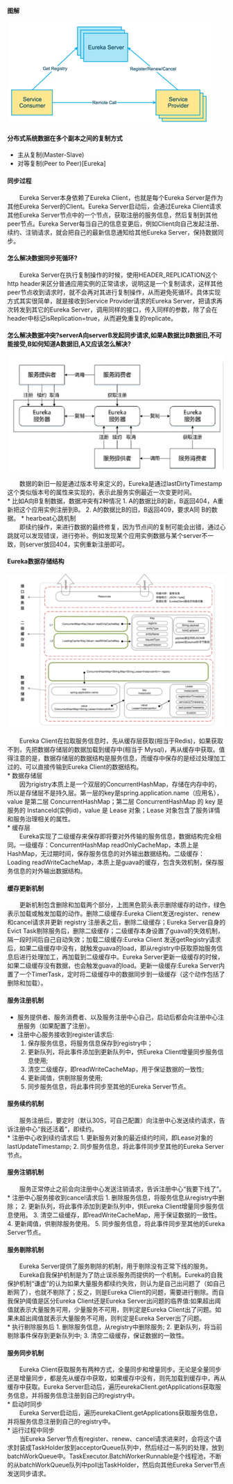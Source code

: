 #### 图解
![1266003524966154286.png](/images/SpringCloud/1266003524966154286.png)

#### 分布式系统数据在多个副本之间的复制方式
* 主从复制(Master-Slave)
* 对等复制(Peer to Peer)[Eureka]
    
#### 同步过程
<div style="text-indent:2em">Eureka Server本身依赖了Eureka Client，也就是每个Eureka Server是作为其他Eureka Server的Client。Eureka Server启动后，会通过Eureka Client请求其他Eureka Server节点中的一个节点，获取注册的服务信息，然后复制到其他peer节点。Eureka Server每当自己的信息变更后，例如Client向自己发起注册、续约、注销请求，就会把自己的最新信息通知给其他Eureka Server，保持数据同步。</div>
    
#### 怎么解决数据同步死循环?
<div style="text-indent:2em"> Eureka Server在执行复制操作的时候，使用HEADER_REPLICATION这个http header来区分普通应用实例的正常请求，说明这是一个复制请求，这样其他peer节点收到请求时，就不会再对其进行复制操作，从而避免死循环。具体实现方式其实很简单，就是接收到Service Provider请求的Eureka Server，把请求再次转发到其它的Eureka Server，调用同样的接口，传入同样的参数，除了会在header中标记isReplication=true，从而避免重复的replicate。</div>
   
#### 怎么解决数据冲突?serverA向serverB发起同步请求,如果A数据比B数据旧,不可能接受,B如何知道A数据旧,A又应该怎么解决?
![1266003525096177760](/images/SpringCloud/1266003525096177760.png)
<div style="text-indent:2em">数据的新旧一般是通过版本号来定义的，Eureka是通过lastDirtyTimestamp这个类似版本号的属性来实现的，表示此服务实例最近一次变更时间。</div>
* 比如A向B复制数据，数据冲突有2种情况
  1. A的数据比B的新，B返回404，A重新把这个应用实例注册到B。
  2. A的数据比B的旧，B返回409，要求A同 B的数据。
* hearbeat心跳机制
  <div style="text-indent:2em">即续约操作，来进行数据的最终修复，因为节点间的复制可能会出错，通过心跳就可以发现错误，进行弥补。例如发现某个应用实例数据与某个server不一致，则server放回404，实例重新注册即可。</div>
    

#### Eureka数据存储结构
![1266003525226201150](/images/SpringCloud/1266003525226201150.png)
<div style="text-indent:2em"> Eureka Client在拉取服务信息时，先从缓存层获取(相当于Redis)，如果获取不到，先把数据存储层的数据加载到缓存中(相当于 Mysql)，再从缓存中获取。值得注意的是，数据存储层的数据结构是服务信息，而缓存中保存的是经过处理加工过的、可以直接传输到Eureka Client的数据结构。</div>
* 数据存储层
<div style="text-indent:2em">因为rigistry本质上是一个双层的ConcurrentHashMap，存储在内存中的，所以是存储层不是持久层。第一层的key是spring.application.name（应用名），value 是第二层 ConcurrentHashMap；第二层 ConcurrentHashMap 的 key 是服务的 InstanceId(实例id)，value 是 Lease 对象；Lease 对象包含了服务详情和服务治理相关的属性。</div>
* 缓存层
<div style="text-indent:2em">Eureka实现了二级缓存来保存即将要对外传输的服务信息，数据结构完全相同。一级缓存：ConcurrentHashMap<Key,Value> readOnlyCacheMap，本质上是HashMap，无过期时间，保存服务信息的对外输出数据结构。二级缓存：Loading<Key,Value> readWriteCacheMap，本质上是guava的缓存，包含失效机制，保存服务信息的对外输出数据结构。</div>

#### 缓存更新机制
<div style="text-indent:2em">更新机制包含删除和加载两个部分，上图黑色箭头表示删除缓存的动作，绿色表示加载或触发加载的动作。删除二级缓存:Eureka Client发送register、renew和cancel请求并更新 registry 注册表之后，删除二级缓存；Eureka Server自身的Evict Task剔除服务后，删除二级缓存；二级缓存本身设置了guava的失效机制，隔一段时间后自己自动失效；加载二级缓存:Eureka Client 发送getRegistry请求后，如果二级缓存中没有，就触发guava的load，即从registry中获取原始服务信息后进行处理加工，再加载到二级缓存中。Eureka Server更新一级缓存的时候，如果二级缓存没有数据，也会触发guava的load。更新一级缓存:Eureka Server内置了一个TimerTask，定时将二级缓存中的数据同步到一级缓存（这个动作包括了删除和加载）。</div>

#### 服务注册机制
* 服务提供者、服务消费者、以及服务注册中心自己，启动后都会向注册中心注册服务（如果配置了注册）。
* 注册中心服务接收到register请求后:
  1. 保存服务信息，将服务信息保存到registry中；
  2. 更新队列，将此事件添加到更新队列中，供Eureka Client增量同步服务信息使用;
  3. 清空二级缓存，即readWriteCacheMap，用于保证数据的一致性;
  4. 更新阈值，供剔除服务使用;
  5. 同步服务信息，将此事件同步至其他的Eureka Server节点。

#### 服务续约机制
<div style="text-indent:2em">服务注册后，要定时（默认30S，可自己配置）向注册中心发送续约请求，告诉注册中心“我还活着”，即续约。</div>
* 注册中心收到续约请求后
  1. 更新服务对象的最近续约时间，即Lease对象的lastUpdateTimestamp;
  2. 同步服务信息，将此事件同步至其他的Eureka Server节点。

#### 服务注销机制
<div style="text-indent:2em">服务正常停止之前会向注册中心发送注销请求，告诉注册中心“我要下线了”。</div>
* 注册中心服务接收到cancel请求后
  1. 删除服务信息，将服务信息从registry中删除；
  2. 更新队列，将此事件添加到更新队列中，供Eureka Client增量同步服务信息使用。
  3. 清空二级缓存，即readWriteCacheMap，用于保证数据的一致性。
  4. 更新阈值，供剔除服务使用。
  5. 同步服务信息，将此事件同步至其他的Eureka Server节点。

#### 服务剔除机制
<div style="text-indent:2em">Eureka Server提供了服务剔除的机制，用于剔除没有正常下线的服务。</div>
<div style="text-indent:2em"> Eureka自我保护机制是为了防止误杀服务而提供的一个机制。Eureka的自我保护机制“谦虚”的认为如果大量服务都续约失败，则认为是自己出问题了（如自己断网了），也就不剔除了；反之，则是Eureka Client的问题，需要进行剔除。而自我保护阈值是区分Eureka Client还是Eureka Server出问题的临界值:如果超出阈值就表示大量服务可用，少量服务不可用，则判定是Eureka Client出了问题。如果未超出阈值就表示大量服务不可用，则判定是Eureka Server出了问题。</div>
* 执行剔除服务后
  1. 删除服务信息，从registry中删除服务;
  2. 更新队列，将当前剔除事件保存到更新队列中;
  3. 清空二级缓存，保证数据的一致性。

#### 服务同步机制
<div style="text-indent:2em">Eureka Client获取服务有两种方式，全量同步和增量同步。无论是全量同步还是增量同步，都是先从缓存中获取，如果缓存中没有，则先加载到缓存中，再从缓存中获取。Eureka Server启动后，遍历eurekaClient.getApplications获取服务信息，并将服务信息注册到自己的registry中。</div>
* 启动时同步
<div style="text-indent:2em">Eureka Server启动后，遍历eurekaClient.getApplications获取服务信息，并将服务信息注册到自己的registry中。</div>
* 运行过程中同步
<div style="text-indent:2em">当Eureka Server节点有register、renew、cancel请求进来时，会将这个请求封装成TaskHolder放到acceptorQueue队列中，然后经过一系列的处理，放到batchWorkQueue中。TaskExecutor.BatchWorkerRunnable是个线程池，不断的从batchWorkQueue队列中poll出TaskHolder，然后向其他Eureka Server节点发送同步请求。</div>

    